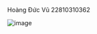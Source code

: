 Hoàng Đức Vũ 22810310362



![image](https://github.com/user-attachments/assets/01be5aac-fa6e-4008-a6d4-971625162a93)
